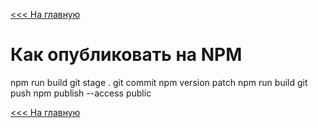 [<<< На главную](../docs/index.MD)

# Как опубликовать на NPM

npm run build
git stage .
git commit
npm version patch 
npm run build
git push
npm publish --access public


[<<< На главную](../docs/index.MD)